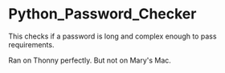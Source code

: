 # Python_Password_Checker
This checks if a password is long and complex enough to pass requirements. 

Ran on Thonny perfectly. But not on Mary's Mac. 
